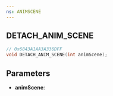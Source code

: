 ```yaml
---
ns: ANIMSCENE
---
```

## DETACH_ANIM_SCENE

```c
// 0x6843A1AA3A336DFF
void DETACH_ANIM_SCENE(int animScene);
```

## Parameters
* **animScene**:
